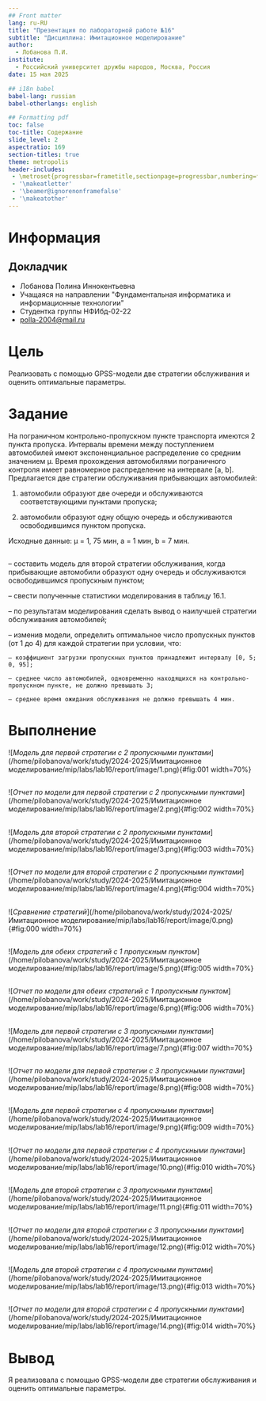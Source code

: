 ```yaml
---
## Front matter
lang: ru-RU
title: "Презентация по лабораторной работе №16"
subtitle: "Дисциплина: Имитационное моделирование"
author:
  - Лобанова П.И.
institute:
  - Российский университет дружбы народов, Москва, Россия
date: 15 мая 2025

## i18n babel
babel-lang: russian
babel-otherlangs: english

## Formatting pdf
toc: false
toc-title: Содержание
slide_level: 2
aspectratio: 169
section-titles: true
theme: metropolis
header-includes:
 - \metroset{progressbar=frametitle,sectionpage=progressbar,numbering=fraction}
 - '\makeatletter'
 - '\beamer@ignorenonframefalse'
 - '\makeatother'
---
```


# Информация

## Докладчик


  * Лобанова Полина Иннокентьевна
  * Учащаяся на направлении "Фундаментальная информатика и информационные технологии"
  * Студентка группы НФИбд-02-22
  * [polla-2004@mail.ru](polla-2004@mail.ru)

# Цель

Реализовать с помощью GPSS-модели две стратегии обслуживания и оценить оптимальные параметры.

# Задание

На пограничном контрольно-пропускном пункте транспорта имеются 2 пункта пропуска. Интервалы времени между поступлением автомобилей имеют экспоненциальное распределение со средним значением µ. Время прохождения автомобилями пограничного контроля имеет равномерное распределение на интервале [a, b]. Предлагается две стратегии обслуживания прибывающих автомобилей:

1) автомобили образуют две очереди и обслуживаются соответствующими пунктами пропуска;

2) автомобили образуют одну общую очередь и обслуживаются освободившимся пунктом пропуска.

Исходные данные: µ = 1, 75 мин, a = 1 мин, b = 7 мин.

## 

– составить модель для второй стратегии обслуживания, когда прибывающие автомобили образуют одну очередь и обслуживаются освободившимся пропускным пунктом;

– свести полученные статистики моделирования в таблицу 16.1.

– по результатам моделирования сделать вывод о наилучшей стратегии обслуживания автомобилей;

– изменив модели, определить оптимальное число пропускных пунктов (от 1 до 4) для каждой стратегии при условии, что:

    – коэффициент загрузки пропускных пунктов принадлежит интервалу [0, 5; 0, 95];

    – среднее число автомобилей, одновременно находящихся на контрольно-пропускном пункте, не должно превышать 3;

    – среднее время ожидания обслуживания не должно превышать 4 мин.

# Выполнение

![*Модель для первой стратегии с 2 пропускными пунктами*](/home/pilobanova/work/study/2024-2025/Имитационное моделирование/mip/labs/lab16/report/image/1.png){#fig:001 width=70%}

## 

![*Отчет по модели для первой стратегии с 2 пропускными пунктами*](/home/pilobanova/work/study/2024-2025/Имитационное моделирование/mip/labs/lab16/report/image/2.png){#fig:002 width=70%}

## 

![*Модель для второй стратегии с 2 пропускными пунктами*](/home/pilobanova/work/study/2024-2025/Имитационное моделирование/mip/labs/lab16/report/image/3.png){#fig:003 width=70%}

## 

![*Отчет по модели для второй стратегии с 2 пропускными пунктами*](/home/pilobanova/work/study/2024-2025/Имитационное моделирование/mip/labs/lab16/report/image/4.png){#fig:004 width=70%}

## 

![*Сравнение стратегий*](/home/pilobanova/work/study/2024-2025/Имитационное моделирование/mip/labs/lab16/report/image/0.png){#fig:000 width=70%}

## 

![*Модель для обеих стратегий с 1 пропускным пунктом*](/home/pilobanova/work/study/2024-2025/Имитационное моделирование/mip/labs/lab16/report/image/5.png){#fig:005 width=70%}

## 

![*Отчет по модели для обеих стратегий с 1 пропускным пунктом*](/home/pilobanova/work/study/2024-2025/Имитационное моделирование/mip/labs/lab16/report/image/6.png){#fig:006 width=70%}

## 

![*Модель для первой стратегии с 3 пропускными пунктами*](/home/pilobanova/work/study/2024-2025/Имитационное моделирование/mip/labs/lab16/report/image/7.png){#fig:007 width=70%}

## 

![*Отчет по модели для первой стратегии с 3 пропускными пунктами*](/home/pilobanova/work/study/2024-2025/Имитационное моделирование/mip/labs/lab16/report/image/8.png){#fig:008 width=70%}

## 

![*Модель для первой стратегии с 4 пропускными пунктами*](/home/pilobanova/work/study/2024-2025/Имитационное моделирование/mip/labs/lab16/report/image/9.png){#fig:009 width=70%}

## 

![*Отчет по модели для первой стратегии с 4 пропускными пунктами*](/home/pilobanova/work/study/2024-2025/Имитационное моделирование/mip/labs/lab16/report/image/10.png){#fig:010 width=70%}

## 

![*Модель для второй стратегии с 3 пропускными пунктами*](/home/pilobanova/work/study/2024-2025/Имитационное моделирование/mip/labs/lab16/report/image/11.png){#fig:011 width=70%}

## 

![*Отчет по модели для второй стратегии с 3 пропускными пунктами*](/home/pilobanova/work/study/2024-2025/Имитационное моделирование/mip/labs/lab16/report/image/12.png){#fig:012 width=70%}

## 

![*Модель для второй стратегии с 4 пропускными пунктами*](/home/pilobanova/work/study/2024-2025/Имитационное моделирование/mip/labs/lab16/report/image/13.png){#fig:013 width=70%}

## 

![*Отчет по модели для второй стратегии с 4 пропускными пунктами*](/home/pilobanova/work/study/2024-2025/Имитационное моделирование/mip/labs/lab16/report/image/14.png){#fig:014 width=70%}

# Вывод

Я реализовала с помощью GPSS-модели две стратегии обслуживания и оценить оптимальные параметры.


